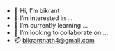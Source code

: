 - 👋 Hi, I’m bikrant
- 👀 I’m interested in ...
- 🌱 I’m currently learning ...
- 💞️ I’m looking to collaborate on ...
- 📫 bikrantnath4@gmail.com

<!---
bikrantnath22/bikrantnath22 is a ✨ special ✨ repository because its `README.md` (this file) appears on your GitHub profile.
You can click the Preview link to take a look at your changes.
--->
